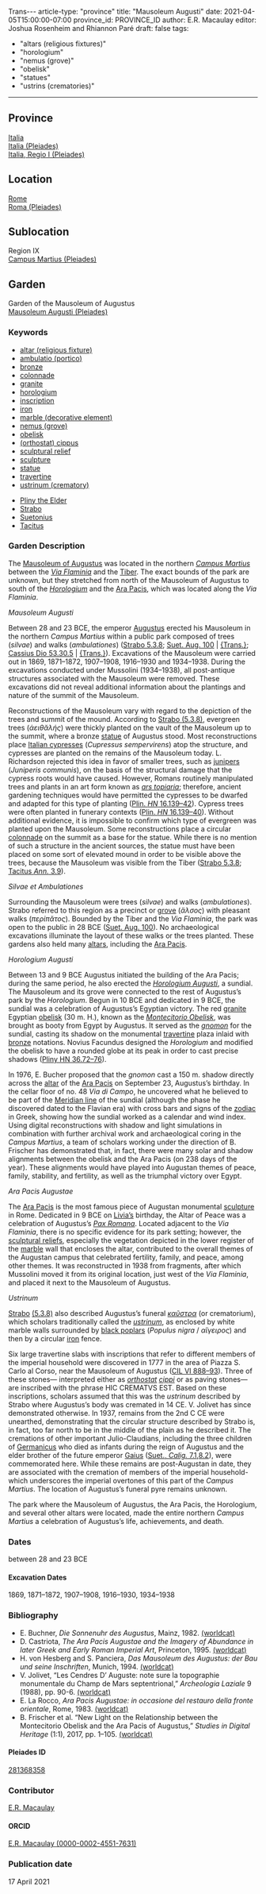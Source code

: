 Trans---
article-type: "province"
title: "Mausoleum Augusti"
date: 2021-04-05T15:00:00-07:00
province_id: PROVINCE_ID
author: E.R. Macaulay
editor: Joshua Rosenheim and Rhiannon Paré
draft: false
tags:
 - "altars (religious fixtures)"
 - "horologium"
 - "nemus (grove)"
 - "obelisk"
 - "statues"
 - "ustrins (crematories)"
---

## Province

[Italia]({{<relref"..">}}) \
[Italia (Pleiades)](https://pleiades.stoa.org/places/1052) \
[Italia, Regio I (Pleiades)](https://pleiades.stoa.org/places/441075550)
<!-- -->
## Location

[Rome]({{<relref".">}}) \
[Roma (Pleiades)](https://pleiades.stoa.org/places/423025)
<!-- -->
## Sublocation

Region IX \
[Campus Martius (Pleiades)](https://pleiades.stoa.org/places/422863)
<!-- -->
<!-- -->
<!-- -->
## Garden

Garden of the Mausoleum of Augustus \
[Mausoleum Augusti (Pleiades)](https://pleiades.stoa.org/places/281368358)
<!-- -->
### Keywords
<!-- -->
- [altar (religious fixture)](http://vocab.getty.edu/page/aat/300003725)
- [ambulatio (portico)](http://vocab.getty.edu/page/aat/300004145)
- [bronze](http://vocab.getty.edu/page/aat/300010957)
- [colonnade](http://vocab.getty.edu/page/aat/300002613)
- [granite](http://vocab.getty.edu/page/aat/300011183)
- [horologium](http://vocab.getty.edu/page/aat/300404895)
- [inscription](#)
- [iron](http://vocab.getty.edu/page/aat/300011002)
- [marble (decorative element)](http://vocab.getty.edu/page/aat/300011443)
- [nemus (grove)](http://vocab.getty.edu/page/aat/300008884)
- [obelisk](http://vocab.getty.edu/page/aat/300007021)
- [(orthostat) cippus](http://vocab.getty.edu/page/aat/300006963)
- [sculptural relief]( http://vocab.getty.edu/page/aat/300047230)
- [sculpture](http://vocab.getty.edu/page/aat/300047090)
- [statue](http://vocab.getty.edu/page/aat/300047600)
- [travertine](http://vocab.getty.edu/page/aat/300011329)
- [ustrinum (crematory)](http://vocab.getty.edu/page/aat/300005876)
<!-- -->
- [Pliny the Elder](http://catalog.perseus.org/cite-collections/authors/urn:cite:perseus:author.1141)
- [Strabo](http://catalog.perseus.org/cite-collections/authors/urn:cite:perseus:author.1333)
- [Suetonius](http://catalog.perseus.org/cite-collections/authors/urn:cite:perseus:author.1340)
- [Tacitus](http://catalog.perseus.org/cite-collections/authors/urn:cite:perseus:author.1357)
<!-- -->
<!-- -->
### Garden Description
<!-- -->
The [Mausoleum of Augustus](https://www.digitalaugustanrome.org/records/mausoleum-augustus) was located in the northern [*Campus Martius*](https://en.wikipedia.org/wiki/Campus_Martius) between the [*Via Flaminia*](https://en.wikipedia.org/wiki/Via_Flaminia) and the [Tiber](https://en.wikipedia.org/wiki/Tiber). The exact bounds of the park are unknown, but they stretched from north of the Mausoleum of Augustus to south of the [*Horologium*](http://vocab.getty.edu/page/aat/300404895) and the [Ara Pacis](https://en.wikipedia.org/wiki/Ara_Pacis), which was located along the *Via Flaminia*.
<!-- -->
*Mausoleum Augusti*
<!-- -->
Between 28 and 23 BCE, the emperor [Augustus](https://en.wikipedia.org/wiki/Augustus) erected his Mausoleum in the northern *Campus Martius* within a public park composed of trees (*silvae*) and walks (*ambulationes*) ([Strabo 5.3.8](http://data.perseus.org/citations/urn:cts:greekLit:tlg0099.tlg001.perseus-grc1:5.3.8); [Suet. Aug. 100](http://data.perseus.org/citations/urn:cts:latinLit:phi1348.abo012.perseus-lat1:100) | [{Trans.}](https://bit.ly/SuetTib); [Cassius Dio 53.30.5](http://data.perseus.org/citations/urn:cts:greekLit:tlg0385.tlg001.perseus-grc1:53.30) | [{Trans.}](https://bit.ly/CDioE53)). Excavations of the Mausoleum were carried out in 1869, 1871–1872, 1907–1908, 1916–1930 and 1934–1938. During the excavations conducted under Mussolini (1934–1938), all post-antique structures associated with the Mausoleum were removed. These excavations did not reveal additional information about the plantings and nature of the summit of the Mausoleum.

Reconstructions of the Mausoleum vary with regard to the depiction of the trees and summit of the mound. According to [Strabo (5.3.8)](http://data.perseus.org/citations/urn:cts:greekLit:tlg0099.tlg001.perseus-grc1:5.3.8), evergreen trees (*ἀειθᾰλής*) were thickly planted on the vault of the Mausoleum up to the summit, where a bronze [statue](http://vocab.getty.edu/page/aat/300047600) of Augustus stood. Most reconstructions place [Italian cypresses](https://en.wikipedia.org/wiki/Cupressus_sempervirens) (*Cupressus sempervirens*) atop the structure, and cypresses are planted on the remains of the Mausoleum today. L. Richardson rejected this idea in favor of smaller trees, such as [junipers](https://en.wikipedia.org/wiki/Cupressus_sempervirens) (*Juniperis communis*), on the basis of the structural damage that the cypress roots would have caused. However, Romans routinely manipulated trees and plants in an art form known as [*ars topiaria*](http://vocab.getty.edu/page/aat/300061887); therefore, ancient gardening techniques would have permitted the cypresses to be dwarfed and adapted for this type of planting ([Plin. *HN* 16.139–42](http://data.perseus.org/citations/urn:cts:latinLit:phi0978.phi001.perseus-lat1:16.29)). Cypress trees were often planted in funerary contexts ([Plin. *HN* 16.139–40](http://data.perseus.org/citations/urn:cts:latinLit:phi0978.phi001.perseus-lat1:16.29)). Without additional evidence, it is impossible to confirm which type of evergreen was planted upon the Mausoleum. Some reconstructions place a circular [colonnade](http://vocab.getty.edu/page/aat/300002613) on the summit as a base for the statue. While there is no mention of such a structure in the ancient sources, the statue must have been placed on some sort of elevated mound in order to be visible above the trees, because the Mausoleum was visible from the Tiber ([Strabo 5.3.8](http://data.perseus.org/citations/urn:cts:greekLit:tlg0099.tlg001.perseus-grc1:5.3.8); [Tacitus *Ann.* 3.9](http://data.perseus.org/citations/urn:cts:latinLit:phi1351.phi005.perseus-lat1:3.9)).
<!-- -->
*Silvae et Ambulationes*
<!-- -->
Surrounding the Mausoleum were trees (*silvae*) and walks (*ambulationes*). Strabo referred to this region as a precinct or [grove](http://vocab.getty.edu/page/aat/300008884) (*ἄλσος*) with pleasant walks (*περίπᾰτος*). Bounded by the Tiber and the *Via Flaminia*, the park was open to the public in 28 BCE ([Suet. Aug. 100](http://data.perseus.org/citations/urn:cts:latinLit:phi1348.abo012.perseus-lat1:99)). No archaeological excavations illuminate the layout of these walks or the trees planted. These gardens also held many [altars](http://vocab.getty.edu/page/aat/300003725), including the [Ara Pacis](https://en.wikipedia.org/wiki/Ara_Pacis).
<!-- -->
*Horologium Augusti*
<!-- -->
Between 13 and 9 BCE Augustus initiated the building of the Ara Pacis; during the same period, he also erected the [*Horologium Augusti*](https://www.digitalaugustanrome.org/records/horologium-augusti), a sundial. The Mausoleum and its grove were connected to the rest of Augustus’s park by the *Horologium*. Begun in 10 BCE and dedicated in 9 BCE, the sundial was a celebration of Augustus’s Egyptian victory. The red [granite](http://vocab.getty.edu/page/aat/300011183) Egyptian [obelisk](http://vocab.getty.edu/page/aat/300007021) (30 m. H.), known as the [*Montecitorio Obelisk*](https://en.wikipedia.org/wiki/Obelisk_of_Montecitorio), was brought as booty from Egypt by Augustus. It served as the [*gnomon*](http://vocab.getty.edu/page/aat/300197553) for the sundial, casting its shadow on the monumental [travertine](http://vocab.getty.edu/page/aat/300011329) plaza inlaid with [bronze](http://vocab.getty.edu/page/aat/300010957) notations. Novius Facundus designed the *Horologium* and modified the obelisk to have a rounded globe at its peak in order to cast precise shadows ([Pliny HN 36.72–76](http://data.perseus.org/citations/urn:cts:latinLit:phi0978.phi001.perseus-lat1:16.29)).

In 1976, E. Bucher proposed that the *gnomon* cast a 150 m. shadow directly across the [altar](http://vocab.getty.edu/page/aat/300003725) of the [Ara Pacis](https://penelope.uchicago.edu/~grout/encyclopaedia_romana/romanurbs/arapacis.html) on September 23, Augustus’s birthday. In the cellar floor of no. 48 *Via di Campo*, he uncovered what he believed to be part of the [Meridian line](https://en.wikipedia.org/wiki/Sundial#Meridian_lines) of the sundial (although the phase he discovered dated to the Flavian era) with cross bars and signs of the [zodiac](https://en.wikipedia.org/wiki/Zodiac) in Greek, showing how the sundial worked as a calendar and wind index. Using digital reconstructions with shadow and light simulations in combination with further archival work and archaeological coring in the *Campus Martius*, a team of scholars working under the direction of B. Frischer has demonstrated that, in fact, there were many solar and shadow alignments between the obelisk and the Ara Pacis (on 238 days of the year). These alignments would have played into Augustan themes of peace, family, stability, and fertility, as well as the triumphal victory over Egypt.
<!-- -->
*Ara Pacis Augustae*
<!-- -->
The [Ara Pacis](https://www.digitalaugustanrome.org/records/pax-augusta-ara) is the most famous piece of Augustan monumental [sculpture](http://vocab.getty.edu/page/aat/300047090) in Rome. Dedicated in 9 BCE on [Livia’s](https://en.wikipedia.org/wiki/Livia) birthday, the Altar of Peace was a celebration of Augustus’s [*Pax Romana*](https://en.wikipedia.org/wiki/Pax_Romana). Located adjacent to the *Via Flaminia*, there is no specific evidence for its park setting; however, the [sculptural reliefs]( http://vocab.getty.edu/page/aat/300047230), especially the vegetation depicted in the lower register of the [marble](http://vocab.getty.edu/page/aat/300011443) wall that encloses the altar, contributed to the overall themes of the Augustan campus that celebrated fertility, family, and peace, among other themes. It was reconstructed in 1938 from fragments, after which Mussolini moved it from its original location, just west of the *Via Flaminia*, and placed it next to the Mausoleum of Augustus.
<!-- -->
*Ustrinum*
<!-- -->
[Strabo](https://en.wikipedia.org/wiki/Strabo) [(5.3.8)](http://data.perseus.org/citations/urn:cts:greekLit:tlg0099.tlg001.perseus-grc1:5.3.8) also described Augustus’s funeral [*καῦστρα*](http://vocab.getty.edu/page/aat/300005876) (or crematorium), which scholars traditionally called the [*ustrinum*](https://www.digitalaugustanrome.org/records/ustrinum-domus-augustae/), as enclosed by white marble walls surrounded by [black poplars](https://en.wikipedia.org/wiki/Populus_nigra) (*Populus nigra* / *αἴγειρος*) and then by a circular [iron](http://vocab.getty.edu/page/aat/300011002) fence.

Six large travertine slabs with inscriptions that refer to different members of the imperial household were discovered in 1777 in the area of Piazza S. Carlo al Corso, near the Mausoleum of Augustus ([CIL VI 888–93](https://cil.bbaw.de/hauptnavigation/das-cil/baende)). Three of these stones— interpreted either as *[orthostat](http://vocab.getty.edu/page/aat/300002712) [cippi](http://vocab.getty.edu/page/aat/300006963)* or as paving stones— are inscribed with the phrase HIC CREMATVS EST. Based on these inscriptions, scholars assumed that this was the *ustrinum* described by Strabo where Augustus’s body was cremated in 14 CE. V. Jolivet has since demonstrated otherwise. In 1937, remains from the 2nd C CE were unearthed, demonstrating that the circular structure described by Strabo is, in fact, too far north to be in the middle of the plain as he described it. The cremations of other important Julio-Claudians, including the three children of [Germanicus](https://en.wikipedia.org/wiki/Germanicus) who died as infants during the reign of Augustus and the elder brother of the future emperor [Gaius](https://en.wikipedia.org/wiki/Caligula) ([Suet., *Calig.* 7.1](http://data.perseus.org/citations/urn:cts:latinLit:phi1348.abo014.perseus-lat1:7.1),[8.2](http://data.perseus.org/citations/urn:cts:latinLit:phi1348.abo014.perseus-lat1:8.2)), were commemorated here. While these remains are post-Augustan in date, they are associated with the cremation of members of the imperial household- which underscores the imperial overtones of this part of the *Campus Martius*. The location of Augustus’s funeral pyre remains unknown.

The park where the Mausoleum of Augustus, the Ara Pacis, the Horologium, and several other altars were located, made the entire northern *Campus Martius* a celebration of Augustus’s life, achievements, and death.
<!-- -->
### Dates

between 28 and 23 BCE
<!-- -->
#### Excavation Dates

1869, 1871–1872, 1907–1908, 1916–1930, 1934–1938
<!-- -->
### Bibliography
<!-- -->
* E. Buchner, *Die Sonnenuhr des Augustus*, Mainz, 1982. [(worldcat)](http://www.worldcat.org/oclc/469037372)
* D. Castriota, *The Ara Pacis Augustae and the Imagery of Abundance in later Greek and Early Roman Imperial Art*, Princeton, 1995. [(worldcat)](http://www.worldcat.org/oclc/468823329)
* H. von Hesberg and S. Panciera, *Das Mausoleum des Augustus: der Bau und seine Inschriften*, Munich, 1994. [(worldcat)](http://www.worldcat.org/oclc/688385178)
* V. Jolivet, “Les Cendres D’ Auguste: note sure la topographie monumentale du Champ de Mars septentrional,” *Archeologia Laziale* 9 (1988), pp. 90-6. [(worldcat)](http://www.worldcat.org/oclc/489812568)
* E. La Rocco, *Ara Pacis Augustae: in occasione del restauro della fronte orientale*, Rome, 1983. [(worldcat)](http://www.worldcat.org/oclc/60060689)
* B. Frischer et al. “New Light on the Relationship between the Montecitorio Obelisk and the Ara Pacis of Augustus,” *Studies in Digital Heritage* (1:1), 2017, pp. 1–105. [(worldcat)](http://www.worldcat.org/oclc/1224085907)
<!-- -->
#### Pleiades ID

[281368358](https://pleiades.stoa.org/places/281368358)
<!-- -->
### Contributor

[E.R. Macaulay](https://emacaulaylewis.com)
<!-- -->
#### ORCID

[E.R. Macaulay (0000-0002-4551-7631)](https://orcid.org/0000-0002-4551-7631)
<!-- -->
### Publication date
<!-- -->
17 April 2021
